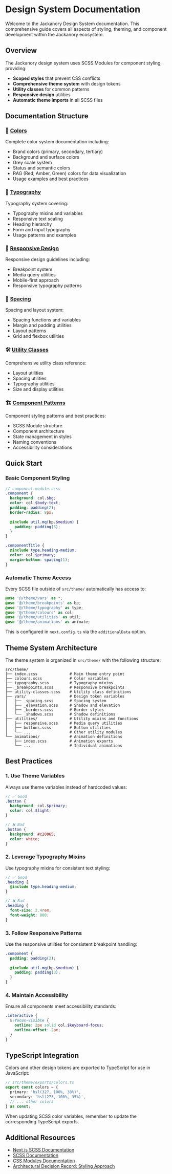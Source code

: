 # Design System Documentation

Welcome to the Jackanory Design System documentation. This comprehensive guide covers all aspects of styling, theming, and component development within the Jackanory ecosystem.

## Overview

The Jackanory design system uses SCSS Modules for component styling, providing:

- **Scoped styles** that prevent CSS conflicts
- **Comprehensive theme system** with design tokens
- **Utility classes** for common patterns
- **Responsive design** utilities
- **Automatic theme imports** in all SCSS files

## Documentation Structure

### 🎨 [Colors](./colors.md)
Complete color system documentation including:
- Brand colors (primary, secondary, tertiary)
- Background and surface colors
- Grey scale system
- Status and semantic colors
- RAG (Red, Amber, Green) colors for data visualization
- Usage examples and best practices

### 📝 [Typography](./typography.md)
Typography system covering:
- Typography mixins and variables
- Responsive text scaling
- Heading hierarchy
- Form and input typography
- Usage patterns and examples

### 📱 [Responsive Design](./responsive.md)
Responsive design guidelines including:
- Breakpoint system
- Media query utilities
- Mobile-first approach
- Responsive typography patterns

### 📏 [Spacing](./spacing.md)
Spacing and layout system:
- Spacing functions and variables
- Margin and padding utilities
- Layout patterns
- Grid and flexbox utilities

### 🛠️ [Utility Classes](./utility-classes.md)
Comprehensive utility class reference:
- Layout utilities
- Spacing utilities
- Typography utilities
- Size and display utilities

### 🏗️ [Component Patterns](./component-patterns.md)
Component styling patterns and best practices:
- SCSS Module structure
- Component architecture
- State management in styles
- Naming conventions
- Accessibility considerations

## Quick Start

### Basic Component Styling

```scss
// component.module.scss
.component {
  background: col.$bg;
  color: col.$body-text;
  padding: padding(2);
  border-radius: 8px;
  
  @include util.mq(bp.$medium) {
    padding: padding(3);
  }
}

.componentTitle {
  @include type.heading-medium;
  color: col.$primary;
  margin-bottom: spacing(1);
}
```

### Automatic Theme Access

Every SCSS file outside of `src/theme/` automatically has access to:

```scss
@use '@/theme/vars' as *;
@use '@/theme/breakpoints' as bp;
@use '@/theme/typography' as type;
@use '@/theme/colours' as col;
@use '@/theme/utilities' as util;
@use '@/theme/animations' as animate;
```

This is configured in `next.config.ts` via the `additionalData` option.

## Theme System Architecture

The theme system is organized in `src/theme/` with the following structure:

```
src/theme/
├── index.scss              # Main theme entry point
├── colours.scss            # Color variables
├── typography.scss         # Typography mixins
├── _breakpoints.scss       # Responsive breakpoints
├── utility-classes.scss    # Utility class definitions
├── vars/                   # Design token variables
│   ├── _spacing.scss       # Spacing system
│   ├── _elevation.scss     # Shadow and elevation
│   ├── _borders.scss       # Border styles
│   └── _shadows.scss       # Shadow definitions
├── utilities/              # Utility mixins and functions
│   ├── responsive.scss     # Media query utilities
│   ├── buttons.scss        # Button utilities
│   └── ...                 # Other utility modules
└── animations/             # Animation definitions
    ├── index.scss          # Animation exports
    └── ...                 # Individual animations
```

## Best Practices

### 1. Use Theme Variables
Always use theme variables instead of hardcoded values:

```scss
// ✅ Good
.button {
  background: col.$primary;
  color: col.$light;
}

// ❌ Bad
.button {
  background: #c20065;
  color: white;
}
```

### 2. Leverage Typography Mixins
Use typography mixins for consistent text styling:

```scss
// ✅ Good
.heading {
  @include type.heading-medium;
}

// ❌ Bad
.heading {
  font-size: 2.4rem;
  font-weight: 800;
}
```

### 3. Follow Responsive Patterns
Use the responsive utilities for consistent breakpoint handling:

```scss
.component {
  padding: padding(2);
  
  @include util.mq(bp.$medium) {
    padding: padding(3);
  }
}
```

### 4. Maintain Accessibility
Ensure all components meet accessibility standards:

```scss
.interactive {
  &:focus-visible {
    outline: 2px solid col.$keyboard-focus;
    outline-offset: 2px;
  }
}
```

## TypeScript Integration

Colors and other design tokens are exported to TypeScript for use in JavaScript:

```typescript
// src/theme/exports/colors.ts
export const colors = {
  primary: 'hsl(327, 100%, 38%)',
  secondary: 'hsl(273, 100%, 35%)',
  // ... other colors
} as const;
```

When updating SCSS color variables, remember to update the corresponding TypeScript exports.

## Additional Resources

- [Next.js SCSS Documentation](https://nextjs.org/docs/app/building-your-application/styling/sass)
- [SCSS Documentation](https://sass-lang.com/documentation)
- [CSS Modules Documentation](https://github.com/css-modules/css-modules)
- [Architectural Decision Record: Styling Approach](../architectural-descisions/adr-004-styling-approach.md)

